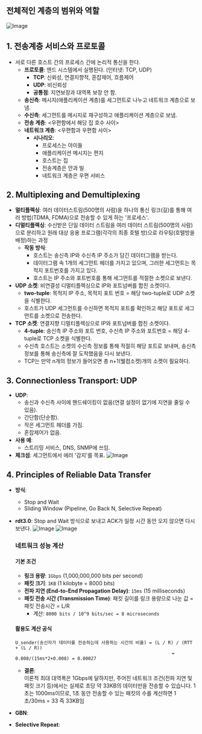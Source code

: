 ## 전체적인 계층의 범위와 역할
![Image](https://github.com/user-attachments/assets/5d51ff50-c339-4930-b21d-c3604f27b312)

## 1. 전송계층 서비스와 프로토콜
- 서로 다른 호스트 간의 프로세스 간에 논리적 통신을 한다.
  - **프로토콜**: 엔드 시스템에서 실행된다. (인터넷: TCP, UDP)
    - **TCP**: 신뢰성, 연결지향적, 혼잡제어, 흐름제어
    - **UDP**: 비신뢰성
    - **공통점**: 지연보장과 대역폭 보장 안 함.
  - **송신측**: 메시지(애플리케이션 계층)를 세그먼트로 나누고 네트워크 계층으로 보냄.
  - **수신측**: 세그먼트를 메시지로 재구성하고 애플리케이션 계층으로 보냄.
  - **전송 계층**: <우편함에서 해당 집 호수 사이>
  - **네트워크 계층**: <우편함과 우편함 사이>
    - **시나리오**:
      - 프로세스는 아이들
      - 애플리케이션 메시지는 편지
      - 호스트는 집
      - 전송계층은 안과 빌
      - 네트워크 계층은 우편 서비스

## 2. Multiplexing and Demultiplexing
- **멀티플렉싱**: 여러 데이터스트림(500명의 사람)을 하나의 통신 링크(길)를 통해 여러 방법(TDMA, FDMA)으로 전송할 수 있게 하는 '프로세스'.
- **디멀티플렉싱**: 수신받은 단일 데이터 스트림을 여러 데이터 스트림(500명의 사람)으로 분리하고 원래 대상 응용 프로그램(각각의 최종 호텔 방)으로 라우팅(호텔방을 배정)하는 과정
  - **작동 방식**:
    - 호스트는 송신측 IP와 수신측 IP 주소가 담긴 데이터그램을 받는다.
    - 데이터그램 속 1개의 세그먼트 헤더를 가지고 있으며, 그러한 세그먼트는 목적지 포트번호를 가지고 있다.
    - 호스트는 IP 주소와 포트번호를 통해 세그먼트를 적절한 소켓으로 보낸다.
- **UDP 소켓**: 비연결성 디멀티플렉싱으로 IP와 포트넘버를 합친 소켓이다.
  - **two-tuple**: 목적지 IP 주소, 목적지 포트 번호 = 해당 two-tuple로 UDP 소켓을 식별한다.
  - 호스트가 UDP 세그먼트를 수신하면 목적지 포트를 확인하고 해당 포트로 세그먼트를 소켓으로 전송한다.
- **TCP 소켓**: 연결지향 디멀티플렉싱으로 IP와 포트넘버를 합친 소켓이다.
  - **4-tuple**: 송신측 IP 주소와 포트 번호, 수신측 IP 주소와 포트번호 = 해당 4-tuple로 TCP 소켓을 식별한다.
  - 수신측 호스트는 소켓의 수신측 정보를 통해 적절히 해당 포트로 보내며, 송신측 정보를 통해 송신측에 잘 도착했음을 다시 보낸다.
  - TCP는 만약 n개의 정보가 들어오면 총 n+1(웰컴소켓)개의 소켓이 필요하다.

## 3. Connectionless Transport: UDP
- **UDP**:
  - 송신과 수신측 사이에 핸드쉐이킹이 없음(연결 설정이 없기에 지연을 줄일 수 있음).
  - 간단함(단순함).
  - 작은 세그먼트 헤더를 가짐.
  - 혼잡제어가 없음.
- **사용 예**:
  - 스트리밍 서비스, DNS, SNMP에 쓰임.
- **체크섬**: 세그먼트에서 에러 '감지'를 목표.
 ![Image](https://github.com/user-attachments/assets/da30c4f6-b229-42f4-89b4-57cf668893b2)


## 4. Principles of Reliable Data Transfer
- **방식**:
  - Stop and Wait
  - Sliding Window (Pipeline, Go Back N, Selective Repeat)
- **rdt3.0**: Stop and Wait 방식으로 보내고 ACK가 일정 시간 동안 오지 않으면 다시 보낸다.
  ![Image](https://github.com/user-attachments/assets/9b2286f8-b8fa-4a13-878b-b908450421e7)
  ![Image](https://github.com/user-attachments/assets/e0857ccc-b32e-41ef-9497-f8e1bec641c0)
  
  ### 네트워크 성능 계산

    #### 기본 조건

    - **링크 용량**: `1Gbps` (1,000,000,000 bits per second)
    - **패킷 크기**: `1KB` (1 kilobyte = 8000 bits)
    - **전파 지연 (End-to-End Propagation Delay)**: `15ms` (15 milliseconds)
    - **패킷 전송 시간 (Transmission Time)**: 패킷 길이를 링크 용량으로 나눈 값 = 패킷 전송시간 = L/R
      - 계산: `8000 bits / 10^9 bits/sec = 8 microseconds`

    #### 활용도 계산 공식

    ```plaintext
    U_sender(송신자가 데이터를 전송하는데 사용하는 시간의 비율) = (L / R) / (RTT + (L / R))
                                                              = 0.008/(15ms*2+0.008) = 0.00027
    ```
  - **결론**:  
      이론적 최대 대역폭은 1Gbps에 달하지만, 주어진 네트워크 조건(전파 지연 및 패킷 크기 등)에서는 실제로 초당 약 33KB의 데이터만을 전송할 수 있습니다.
      1초는 1000ms이므로, 1초 동안 전송할 수 있는 패킷의 수를 계산하면 1초/30ms = 33 즉 33KB임
- **GBN**:
- **Selective Repeat**:
